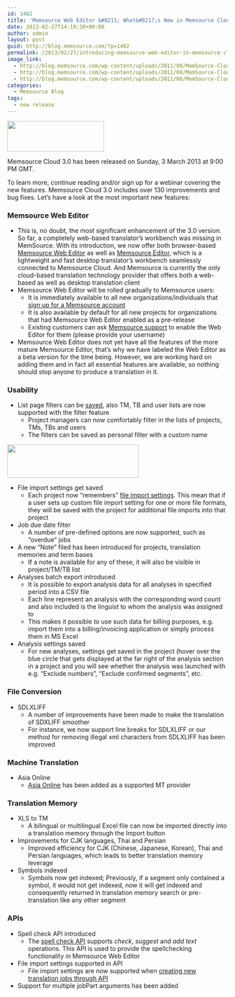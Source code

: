 ```yaml
---
id: 1462
title: 'Memsource Web Editor &#8211; What&#8217;s New in Memsource Cloud 3.0'
date: 2013-02-27T14:19:30+00:00
author: admin
layout: post
guid: http://blog.memsource.com/?p=1462
permalink: /2013/02/27/introducing-memsource-web-editor-in-memsource-cloud-3-0/
image_link:
  - http://blog.memsource.com/wp-content/uploads/2011/08/MemSource-Cloud.png
  - http://blog.memsource.com/wp-content/uploads/2011/08/MemSource-Cloud.png
  - http://blog.memsource.com/wp-content/uploads/2011/08/MemSource-Cloud.png
categories:
  - Memsource Blog
tags:
  - new release
---
```

[<img class=" alignleft" title="Memsource Cloud – medium" src="/wp-content/uploads/2012/08/MemSource-Cloud-–-medium.png" alt="" width="221" height="70" />](http://www.memsource.com/)

Memsource Cloud 3.0 has been released on Sunday, 3 March 2013 at 9:00 PM GMT.

To learn more, continue reading and/or sign up for a webinar covering the new features. Memsource Cloud 3.0 includes over 130 improvements and bug fixes. Let&#8217;s have a look at the most important new features:<!--more-->

### Memsource Web Editor

  * This is, no doubt, the most significant enhancement of the 3.0 version. So far, a completely web-based translator&#8217;s workbench was missing in MemSource. With its introduction, we now offer both browser-based [Memsource Web Editor](http://wiki.memsource.com/wiki/MemSource_Web_Editor_User_Manual) as well as [Memsource Editor](http://wiki.memsource.com/wiki/MemSource_Editor_User_Manual), which is a lightweight and fast desktop translator&#8217;s workbench seamlessly connected to Memsource Cloud. And Memsource is currently the only cloud-based translation technology provider that offers both a web-based as well as desktop translation client
  * Memsource Web Editor will be rolled gradually to Memsource users: 
      * It is immediately available to all new organizations/individuals that [sign up for a Memsource account](http://www.memsource.com/pricing/)
      * It is also available by default for all new projects for organizations that had Memsource Web Editor enabled as a pre-release
      * Existing customers can ask [Memsource support](http://wiki.memsource.com/wiki/MemSource_Support#Email_Support) to enable the Web Editor for them (please provide your username)
  * Memsource Web Editor does not yet have all the features of the more mature Memsource Editor, that&#8217;s why we have labeled the Web Editor as a beta version for the time being. However, we are working hard on adding them and in fact all essential features are available, so nothing should stop anyone to produce a translation in it.

### Usability

  * List page filters can be [saved](http://wiki.memsource.com/wiki/MemSource_Cloud_User_Manual#Save_a_Project_Filter), also TM, TB and user lists are now supported with the filter feature 
      * Project managers can now comfortably filter in the lists of projects, TMs, TBs and users
      * The filters can be saved as personal filter with a custom name

[<img class="alignnone size-medium wp-image-1509" title="Save-filter-as" src="/wp-content/uploads/2013/02/Save-filter-as-300x76.png" alt="" width="300" height="76" />](http://wiki.memsource.com/images/3/30/Save-filter-as.png)

  * File import settings get saved 
      * Each project now &#8220;remembers&#8221; [file import settings](http://wiki.memsource.com/wiki/MemSource_Cloud_User_Manual#File_Import_Settings). This mean that if a user sets up custom file import setting for one or more file formats, they will be saved with the project for additional file imports into that project
  * Job due date filter 
      * A number of pre-defined options are now supported, such as &#8220;overdue&#8221; jobs
  * A new &#8220;Note&#8221; filed has been introduced for projects, translation memories and term bases 
      * If a note is available for any of these, it will also be visible in project/TM/TB list
  * Analyses batch export introduced 
      * It is possible to export analysis data for all analyses in specified period into a CSV file
      * Each line represent an analysis with the corresponding word count and also included is the linguist to whom the analysis was assigned to
      * This makes it possible to use such data for billing purposes, e.g. import them into a billing/invoicing application or simply process them in MS Excel
  * Analysis settings saved 
      * For new analyses, settings get saved in the project (hover over the blue circle that gets displayed at the far right of the analysis section in a project and you will see whether the analysis was launched with e.g. &#8220;Exclude numbers&#8221;, &#8220;Exclude confirmed segments&#8221;, etc.

### File Conversion

  * SDLXLIFF 
      * A number of improvements have been made to make the translation of SDXLIFF smoother
      * For instance, we now support line breaks for SDLXLIFF or our method for removing illegal xml characters from SDLXLIFF has been improved

### Machine Translation

  * Asia Online 
      * [Asia Online](http://wiki.memsource.com/wiki/Machine_Translation#Asia_Online) has been added as a supported MT provider

### Translation Memory

  * XLS to TM 
      * A bilingual or multilingual Excel file can now be imported directly into a translation memory through the Import button
  * Improvements for CJK languages, Thai and Persian 
      * Improved efficiency for CJK (Chinese, Japanese, Korean), Thai and Persian languages, which leads to better translation memory leverage
  * Symbols indexed 
      * Symbols now get indexed; Previously, if a segment only contained a symbol, it would not get indexed, now it will get indexed and consequently returned in translation memory search or pre-translation like any other segment

### APIs

  * Spell check API introduced 
      * The [spell check API](http://wiki.memsource.com/wiki/Spell_Check_API_v2) supports _check_, _suggest_ and _add text_ operations. This API is used to provide the spellchecking functionality in Memsource Web Editor
  * File import settings supported in API 
      * File import settings are now supported when [creating new translation jobs through API](http://wiki.memsource.com/wiki/Job_API_v3#Create_New_Job)
  * Support for multiple jobPart arguments has been added